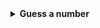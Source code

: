 

<details>
  <summary><b>Guess a number</b></summary>
  <br>
  <h3>But de l'exercice :</h3>
  <br>
  Créer un petit jeu dans le quel il faut deviner un nombre dont les consignes permettent de le dévelloper pas à pas
  <br>
  <h4> Etape 1 :</h4>
    <br>
    Créer une méthode qui demande un nombre à l'utlisateur :  Ce sera `askUser` qui contiendra un scanner pour l'input     dans la console :
    <br>
  <h4> Etape 2 :</h4>
    <br>
    Création d'une méthode didIWin qui prend en paramètre le nombre saisi par l'utilisateur pour pouvoir le comparer       au nombre à deviner
    <br>
  <h4> Etape 3 : </h4>
    <br>
    DidIwin retourne true si l'utilisateur à trouver le bon nombre, false sinon.
    <br>
    Dans la fonction qui gère le jeu, si didIwin retourne true alors on stop le jeu, sinon on redemande à l'utilsateur     un nombre
    <br>
  <h4> Etape 4 : </h4>
    <br>
    Demander un nombre à faire deviner à un autre utilisateur (le jeu se joue à deux maintenant) et la redemander tant     que le nombre donné n'est pas compris entre 0 et 50.
    <br>
    La fonction didIWin prendra donc en paramètre le nombre à faire deviner renseigné par le joueur
    <br>
  <h4> Etape 5 : </h4>
    <br>
    Afficher la range comme 0 < ? < 50 avant de demander de faire un guess
    <br>
    Tant que l'utlisateur n'a pas trouvé le bon nombre, alors on affiche le nombre de tentatives
    <br>
  <h4> Etape 6 : </h4>
    <br>
    Si le nombre proposé par l'utilisateur est plus petit que le nombre à deviner, alors on change la range minimale,      pareil pour la range maximale.
    <br>
    note : A ce stade, la range est modifiée à chaque input de l'utilisateur.
    <br>
    Amélioration possible : si la range est 12<?<50 et que l'utilisateur propose 10 alors on alerte que cette proposition est out of range
</details>
